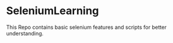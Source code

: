 # SeleniumLearning
This Repo contains basic selenium features and scripts for better understanding.

